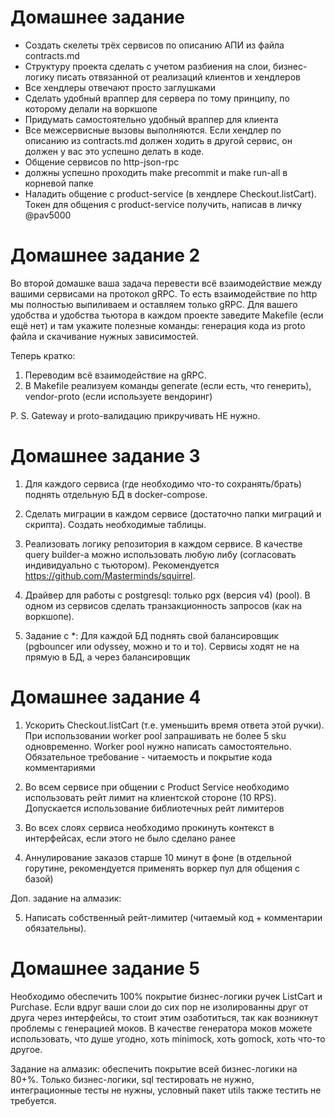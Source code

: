 # Домашнее задание

- Создать скелеты трёх сервисов по описанию АПИ из файла contracts.md
- Структуру проекта сделать с учетом разбиения на слои, бизнес-логику писать отвязанной от реализаций клиентов и хендлеров
- Все хендлеры отвечают просто заглушками
- Сделать удобный враппер для сервера по тому принципу, по которому делали на воркшопе
- Придумать самостоятельно удобный враппер для клиента
- Все межсервисные вызовы выполняются. Если хендлер по описанию из contracts.md должен ходить в другой сервис, он должен у вас это успешно делать в коде.
- Общение сервисов по http-json-rpc
- должны успешно проходить make precommit и make run-all в корневой папке
- Наладить общение с product-service (в хендлере Checkout.listCart). Токен для общения с product-service получить, написав в личку @pav5000


# Домашнее задание 2

Во второй домашке ваша задача перевести всё взаимодействие между вашими сервисами на протокол gRPC. То есть взаимодействие по http мы полностью выпиливаем и оставляем только gRPC.  Для вашего удобства и удобства тьютора в каждом проекте заведите Makefile (если ещё нет) и там укажите полезные команды: генерация кода из proto файла и скачивание нужных зависимостей.

Теперь кратко:

1. Переводим всё взаимодействие на gRPC.
2. В Makefile реализуем команды generate (если есть, что генерить), vendor-proto (если используете вендоринг)

P. S. Gateway и proto-валидацию прикручивать НЕ нужно.


# Домашнее задание 3

1) Для каждого сервиса (где необходимо что-то сохранять/брать) поднять отдельную БД в docker-compose.

2) Сделать миграции в каждом сервисе (достаточно папки миграций и скрипта).
Создать необходимые таблицы.

3) Реализовать логику репозитория в каждом сервисе.
В качестве query builder-а можно использовать любую либу (согласовать индивидуально с тьютором). Рекомендуется https://github.com/Masterminds/squirrel.

4) Драйвер для работы с postgresql: только pgx (версия v4) (pool).
В одном из сервисов сделать транзакционность запросов (как на воркшопе).

5) Задание с *:
Для каждой БД поднять свой балансировщик (pgbouncer или odyssey, можно и то и то). Сервисы ходят не на прямую в БД, а через балансировщик


# Домашнее задание 4

1) Ускорить Checkout.listCart (т.е. уменьшить время ответа этой ручки). При использовании worker pool запрашивать не более 5 sku одновременно. Worker pool нужно написать самостоятельно. Обязательное требование - читаемость и покрытие кода комментариями

2) Во всем сервисе при общении с Product Service необходимо использовать рейт лимит на клиентской стороне (10 RPS). Допускается использование библиотечных рейт лимитеров

3) Во всех слоях сервиса необходимо прокинуть контекст в интерфейсах, если этого не было сделано ранее

4) Аннулирование заказов старше 10 минут в фоне (в отдельной горутине, рекомендуется применять воркер пул для общения с базой)

Доп. задание на алмазик: 

5) Написать собственный рейт-лимитер (читаемый код + комментарии обязательны).


# Домашнее задание 5

Необходимо обеспечить 100% покрытие бизнес-логики ручек ListCart и Purchase. Если вдруг ваши слои до сих пор не изолированны друг от друга через интерфейсы, то стоит этим озаботиться, так как возникнут проблемы с генерацией моков.
В качестве генератора моков можете использовать, что душе угодно, хоть minimock, хоть gomock, хоть что-то другое.

Задание на алмазик: обеспечить покрытие всей бизнес-логики на 80+%. Только бизнес-логики, sql тестировать не нужно, интеграционные тесты не нужны, условный пакет utils также тестить не требуется.